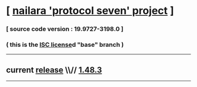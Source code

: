 
# [ [nailara 'protocol seven' project](http://src.nailara.net/) ]

### [ source code version : 19.9727-3198.0 ]

### ( this is the [ISC license](license)d "base" branch )
---
## current [release](https://github.com/anotherlink/nailara/releases) \\\\// [1.48.3](https://github.com/anotherlink/nailara/releases/tag/1.48.3)
---
